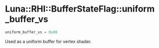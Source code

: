# Luna::RHI::BufferStateFlag::uniform_buffer_vs

```c++
uniform_buffer_vs = 0x08
```

Used as a uniform buffer for vertex shader. 

